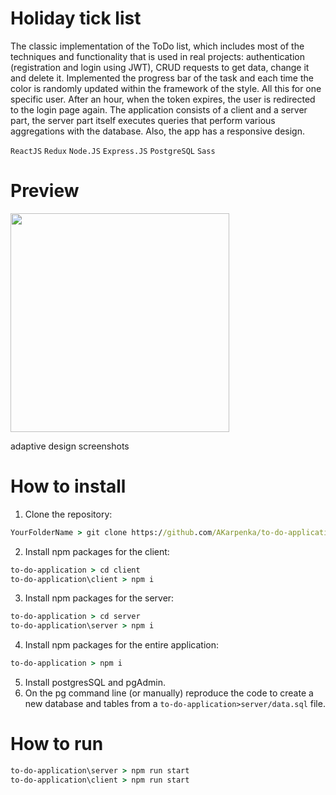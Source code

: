 # Holiday tick list
The classic implementation of the ToDo list, which includes most of the techniques and functionality that is used in real projects: authentication (registration and login using JWT), CRUD requests to get data, change it and delete it. Implemented the progress bar of the task and each time the color is randomly updated within the framework of the style. All this for one specific user. After an hour, when the token expires, the user is redirected to the login page again. The application consists of a client and a server part, the server part itself executes queries that perform various aggregations with the database. Also, the app has a responsive design.

`ReactJS`  `Redux`  `Node.JS`  `Express.JS`  `PostgreSQL`  `Sass`

# Preview 
<img src="client/public/ToDoApp.gif" width="350" height="350"/>

adaptive design screenshots


# How to install 
1. Clone the repository:
```cmd
YourFolderName > git clone https://github.com/AKarpenka/to-do-application.git
```

2. Install npm packages for the client:
```cmd
to-do-application > cd client
to-do-application\client > npm i
```

3. Install npm packages for the server:
```cmd
to-do-application > cd server
to-do-application\server > npm i
```

4. Install npm packages for the entire application:
```cmd
to-do-application > npm i
```

5. Install postgresSQL and pgAdmin.
6. On the pg command line (or manually) reproduce the code to create a new database and tables from a `to-do-application>server/data.sql` file.


# How to run 
```cmd
to-do-application\server > npm run start
to-do-application\client > npm run start
```
